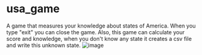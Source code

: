 # usa_game

A game that measures your knowledge about states of America. When you type "exit" you can close the game. Also, this game can calculate your score and knowledge, when you don't know any state it creates a csv file and write this unknown state.
![image](https://user-images.githubusercontent.com/110843261/214147838-fd8f9b8f-22db-463d-8cbf-823efe1d44cc.png)
